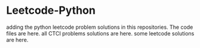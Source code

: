 # Leetcode-Python
adding the python leetcode problem solutions in this repositories. 
The code files are here.
all CTCI problems solutions are here.
some leetcode solutions are here.






































































































































































































































































































































































































































































































































































































































































































































































































































































































































































































































